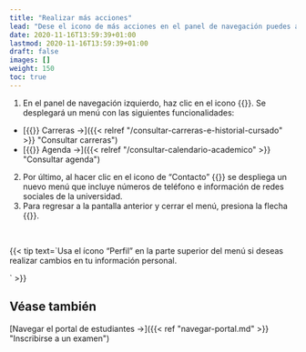 ```yaml
---
title: "Realizar más acciones"
lead: "Dese el icono de más acciones en el panel de navegación puedes acceder directamente para ver estado de la carrera, el calendario de eventos y conocer más acerca de los canales de contacto con la universidad."
date: 2020-11-16T13:59:39+01:00
lastmod: 2020-11-16T13:59:39+01:00
draft: false
images: []
weight: 150
toc: true
---
```


1. En el panel de navegación izquierdo, haz clic en el icono {{<inline-icon image="more actions V.png" alt="more actions icon">}}. Se desplegará un menú con las siguientes funcionalidades:

- [{{<inline-icon image="menu book.png" alt="book icon">}} Carreras →]({{< relref "/consultar-carreras-e-historial-cursado" >}} "Consultar carreras")
- [{{<inline-icon image="event.png" alt="event and calendar icon">}} Agenda →]({{< relref "/consultar-calendario-academico" >}} "Consultar agenda")

2. Por último, al hacer clic en el icono de “Contacto” {{<inline-icon image="contact.png" alt="contact info icon">}} se despliega un nuevo menú que incluye números de teléfono e información de redes sociales de la universidad. 
3. Para regresar a la pantalla anterior y cerrar el menú, presiona la flecha {{<inline-icon image="navigate before.png" alt="back icon">}}.
<br>

{{< tip text=`Usa el ícono “Perfil” en la parte superior del menú si deseas realizar cambios en tu información personal.
<br>

` >}}
<br>

## Véase también

[Navegar el portal de estudiantes →]({{< ref "navegar-portal.md" >}} "Inscribirse a un examen")
